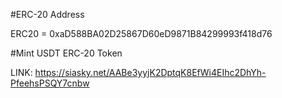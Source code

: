 
#ERC-20 Address

ERC20 = 0xaD588BA02D25867D60eD9871B84299993f418d76

#Mint USDT ERC-20 Token

LINK: https://siasky.net/AABe3yyjK2DptqK8EfWi4EIhc2DhYh-PfeehsPSQY7cnbw
